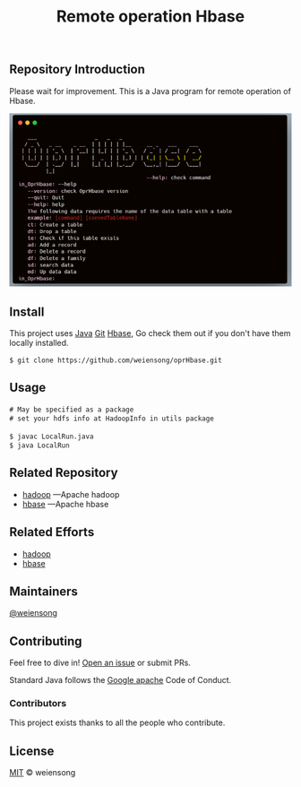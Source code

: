 <h1 align="center">Remote operation Hbase</h1>

<p align="center">
<a href="https://www.apache.org/licenses/LICENSE-2.0"><img src="https://img.shields.io/badge/license_-Apache2.0-blue" alt=""></a> 
<a href="https://www.java.com/"><img src="https://img.shields.io/badge/Java_-red" alt=""></a> 
<a href="https://maven.apache.org/"><img src="https://img.shields.io/badge/Maven_-red" alt=""></a> 
<a href="https://hadoop.apache.org/"><img src="https://img.shields.io/badge/Hadoop_-red" alt=""></a> 
<a href="https://hbase.apache.org/"><img src="https://img.shields.io/badge/Hbase_-red" alt=""></a> 
</p>

## Repository Introduction

Please wait for improvement. This is a Java program for remote operation of Hbase.

![img.png](.about/img.PNG)

## Install

This project uses [Java](https://www.java.com/) [Git](https://git-scm.com/) [Hbase](https://hbase.apache.org/), Go check them out if you don't have them locally installed.

```shell
$ git clone https://github.com/weiensong/oprHbase.git
```

## Usage
```shell
# May be specified as a package
# set your hdfs info at HadoopInfo in utils package

$ javac LocalRun.java
$ java LocalRun
```


## Related Repository

- [hadoop](https://github.com/apache/hadoop) —Apache hadoop
- [hbase](https://github.com/apache/hbase) —Apache hbase



## Related Efforts

- [hadoop](https://hadoop.apache.org/)
- [hbase](https://hbase.apache.org/)


## Maintainers

[@weiensong](https://github.com/weiensong)



## Contributing

Feel free to dive in! [Open an issue](https://github.com/weiensong/oprHbase/issues) or submit PRs.

Standard Java follows the [Google apache](https://google.github.io/styleguide/javaguide.html) Code of Conduct.

### Contributors
This project exists thanks to all the people who contribute.



## License

[MIT](https://github.com/weiensong/oprHbase/blob/master/LICENSE) © weiensong


